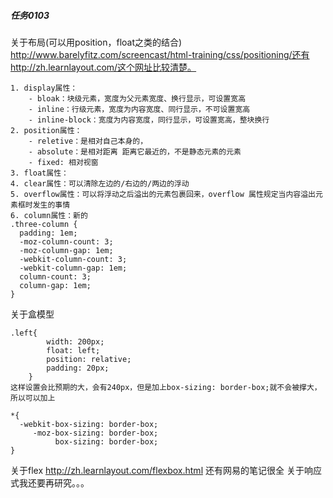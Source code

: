 ##### 任务0103
关于布局(可以用position，float之类的结合)
http://www.barelyfitz.com/screencast/html-training/css/positioning/还有http://zh.learnlayout.com/这个网址比较清楚。	
	
	1. display属性：
		- bloak：块级元素，宽度为父元素宽度、换行显示，可设置宽高
		- inline：行级元素，宽度为内容宽度、同行显示，不可设置宽高
		- inline-block：宽度为内容宽度，同行显示，可设置宽高，整块换行
	2. position属性：
		- reletive：是相对自己本身的，
		- absolute：是相对距离 距离它最近的，不是静态元素的元素
		- fixed: 相对视窗
	3. float属性：
	4. clear属性：可以清除左边的/右边的/两边的浮动
	5. overflow属性：可以将浮动之后溢出的元素包裹回来，overflow 属性规定当内容溢出元素框时发生的事情
	6. column属性：新的
	.three-column {
	  padding: 1em;
	  -moz-column-count: 3;
	  -moz-column-gap: 1em;
	  -webkit-column-count: 3;
	  -webkit-column-gap: 1em;
	  column-count: 3;
	  column-gap: 1em;
	}


关于盒模型
		
	.left{
			width: 200px;
			float: left;
			position: relative;
			padding: 20px;
		}
	这样设置会比预期的大，会有240px，但是加上box-sizing: border-box;就不会被撑大，所以可以加上

	*{
	  -webkit-box-sizing: border-box;
	     -moz-box-sizing: border-box;
              box-sizing: border-box;
	}
关于flex http://zh.learnlayout.com/flexbox.html
还有网易的笔记很全
关于响应式我还要再研究。。。